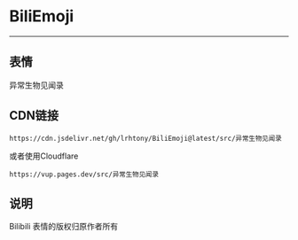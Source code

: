 # BiliEmoji
---
## 表情
异常生物见闻录
## CDN链接
```
https://cdn.jsdelivr.net/gh/lrhtony/BiliEmoji@latest/src/异常生物见闻录
```
或者使用Cloudflare
```
https://vup.pages.dev/src/异常生物见闻录
```
## 说明
Bilibili 表情的版权归原作者所有
